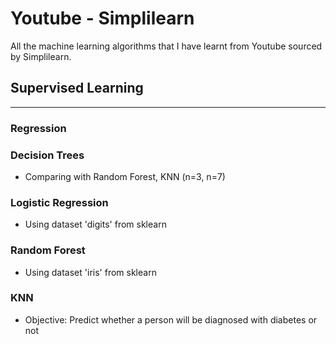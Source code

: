 # Youtube - Simplilearn
All the machine learning algorithms that I have learnt from Youtube sourced by Simplilearn.


## Supervised Learning
***

### Regression

### Decision Trees
- Comparing with Random Forest, KNN (n=3, n=7)

### Logistic Regression
- Using dataset 'digits' from sklearn

### Random Forest
- Using dataset 'iris' from sklearn

### KNN 
- Objective: Predict whether a person will be diagnosed with diabetes or not
